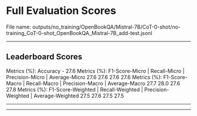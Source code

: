 # Full Evaluation Scores

File name: outputs/no_training/OpenBookQA/Mistral-7B/CoT-0-shot/no-training_CoT-0-shot_OpenBookQA_Mistral-7B_add-test.jsonl


---

## Leaderboard Scores

Metrics (%): Accuracy - 27.6
Metrics (%): F1-Score-Micro | Recall-Micro | Precision-Micro | Average-Micro
                27.6        27.6          27.6        27.6
Metrics (%): F1-Score-Macro | Recall-Macro | Precision-Macro | Average-Macro
                27.7        28.0          27.6        27.8
Metrics (%): F1-Score-Weighted | Recall-Weighted | Precision-Weighted | Average-Weighted
                27.5        27.6          27.5        27.5

---


---

